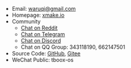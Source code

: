 * Email: [waruqi@gmail.com](mailto:waruqi@gmail.com)
* Homepage: [xmake.io](https://xmake.io)
* Community
  - [Chat on Reddit](https://www.reddit.com/r/xmake/)
  - [Chat on Telegram](https://t.me/tbooxorg)
  - [Chat on Discord](https://discord.gg/xmake)
  - Chat on QQ Group: 343118190, 662147501
* Source Code: [GitHub](https://github.com/xmake-io/xmake), [Gitee](https://gitee.com/tboox/xmake)
* WeChat Public: tboox-os

